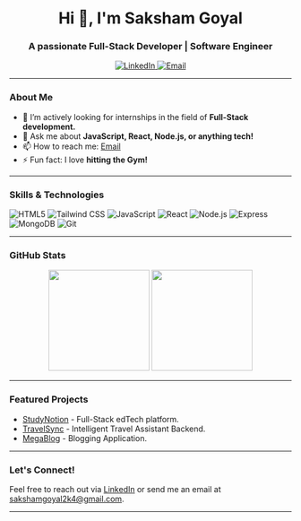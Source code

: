 <!-- Header -->
<h1 align="center">Hi 👋, I'm Saksham Goyal</h1>
<h3 align="center">A passionate Full-Stack Developer | Software Engineer </h3>

<!-- Social Links -->
<p align="center">
  <a href="https://linkedin.com/in/saksham-goyal79" target="_blank" rel="noopener noreferrer">
    <img alt="LinkedIn" src="https://img.shields.io/badge/LinkedIn-0077B5?style=for-the-badge&logo=linkedin&logoColor=white" />
  </a>
  <a href="mailto:sakshamgoyal2k4@gmail.com" target="_blank" rel="noopener noreferrer">
    <img alt="Email" src="https://img.shields.io/badge/Email-D14836?style=for-the-badge&logo=gmail&logoColor=white" />
  </a>
</p>

---

<!-- About Me -->
### About Me
- 👯 I’m actively looking for internships in the field of **Full-Stack development.**
- 💬 Ask me about **JavaScript, React, Node.js, or anything tech!**
- 📫 How to reach me: [Email](mailto:sakshamgoyal2k4@gmail.com)
- ⚡ Fun fact: I love **hitting the Gym!**

---

<!-- Skills -->
### Skills & Technologies
<p>
  <img src="https://img.shields.io/badge/HTML5-E34F26?style=for-the-badge&logo=html5&logoColor=white" alt="HTML5" />
  <img src="https://img.shields.io/badge/Tailwind_CSS-38B2AC?style=for-the-badge&logo=tailwind-css&logoColor=white" alt="Tailwind CSS" />
  <img src="https://img.shields.io/badge/JavaScript-F7DF1E?style=for-the-badge&logo=javascript&logoColor=black" alt="JavaScript" />
  <img src="https://img.shields.io/badge/React-61DAFB?style=for-the-badge&logo=react&logoColor=black" alt="React" />
  <img src="https://img.shields.io/badge/Node.js-339933?style=for-the-badge&logo=node.js&logoColor=white" alt="Node.js" />
  <img src="https://img.shields.io/badge/Express-000000?style=for-the-badge&logo=express&logoColor=white" alt="Express" />
  <img src="https://img.shields.io/badge/MongoDB-47A248?style=for-the-badge&logo=mongodb&logoColor=white" alt="MongoDB" />
  <img src="https://img.shields.io/badge/Git-F05032?style=for-the-badge&logo=git&logoColor=white" alt="Git" />
</p>

---

<!-- GitHub Stats -->
### GitHub Stats
<p align="center">
  <img height="180em" src="https://github-readme-stats.vercel.app/api?username=saksham021012&show_icons=true&theme=radical" />
  <img height="180em" src="https://github-readme-stats.vercel.app/api/top-langs/?username=saksham021012&layout=compact&theme=radical" />
</p>

---

<!-- Projects -->
### Featured Projects
- [StudyNotion](https://github.com/saksham021012/StudyNotion) - Full-Stack edTech platform.
- [TravelSync](https://github.com/saksham021012/TravelSync) -  Intelligent Travel Assistant Backend.
- [MegaBlog](https://github.com/saksham021012/MegaBlog) - Blogging Application.

---

<!-- Contact -->
### Let's Connect!
Feel free to reach out via [LinkedIn](https://www.linkedin.com/in/saksham-goyal79/) or send me an email at [sakshamgoyal2k4@gmail.com](mailto:sakshamgoyal2k4@gmail.com).

---

